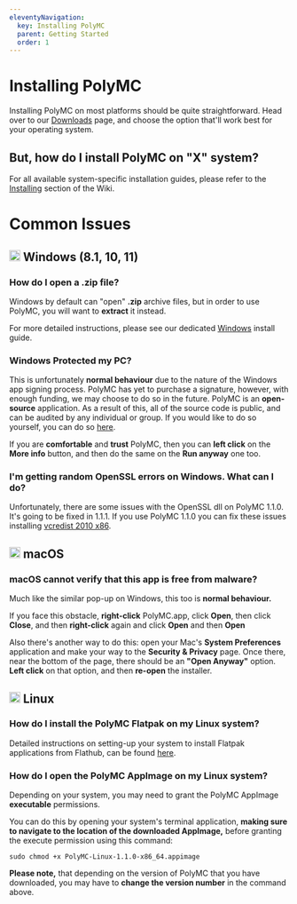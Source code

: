 ```yaml
---
eleventyNavigation:
  key: Installing PolyMC
  parent: Getting Started
  order: 1
---
```


# Installing PolyMC

Installing PolyMC on most platforms should be quite straightforward. Head over to our [Downloads](/download/) page, and choose the option that'll work best for your operating system.

## But, how do I install PolyMC on "X" system?

For all available system-specific installation guides, please refer to the [Installing](../../installing) section of the Wiki.

# Common Issues

## <img src="https://upload.wikimedia.org/wikipedia/commons/9/94/M_box.svg" height="20" /> Windows (8.1, 10, 11)

### How do I open a .zip file?

Windows by default can "open" **.zip** archive files, but in order to use PolyMC, you will want to **extract** it instead.

For more detailed instructions, please see our dedicated [Windows](../../installing/windows) install guide.

### Windows Protected my PC?

This is unfortunately **normal behaviour** due to the nature of the Windows app signing process. PolyMC has yet to purchase a signature, however, with enough funding, we may choose to do so in the future. PolyMC is an **open-source** application. As a result of this, all of the source code is public, and can be audited by any individual or group. If you would like to do so yourself, you can do so [here](https://github.com/PolyMC/PolyMC).

If you are **comfortable** and **trust** PolyMC, then you can **left click** on the **More info** button, and then do the same on the **Run anyway** one too.

### I'm getting random OpenSSL errors on Windows. What can I do?

Unfortunately, there are some issues with the OpenSSL dll on PolyMC 1.1.0. It's going to be fixed in 1.1.1.
If you use PolyMC 1.1.0 you can fix these issues installing [vcredist 2010 x86](https://download.microsoft.com/download/C/6/D/C6D0FD4E-9E53-4897-9B91-836EBA2AACD3/vcredist_x86.exe).

## <img src="https://upload.wikimedia.org/wikipedia/commons/8/84/Apple_Computer_Logo_rainbow.svg" height="20" /> macOS

### macOS cannot verify that this app is free from malware?

Much like the similar pop-up on Windows, this too is **normal behaviour.**

If you face this obstacle, **right-click** PolyMC.app, click **Open**, then click **Close**, and then **right-click** again and click **Open** and then **Open**
 
Also there's another way to do this: open your Mac's **System Preferences** application and make your way to the **Security & Privacy** page. Once there, near the bottom of the page, there should be an **"Open Anyway"** option. **Left click** on that option, and then **re-open** the installer.

## <img src="https://upload.wikimedia.org/wikipedia/commons/3/3c/TuxFlat.svg" height="20" /> Linux

### How do I install the PolyMC Flatpak on my Linux system?

Detailed instructions on setting-up your system to install Flatpak applications from Flathub, can be found [here](https://flatpak.org/setup/).

### How do I open the PolyMC AppImage on my Linux system?

Depending on your system, you may need to grant the PolyMC AppImage **executable** permissions.

You can do this by opening your system's terminal application, **making sure to navigate to the location of the downloaded AppImage,** before granting the execute permission using this command:

```
sudo chmod +x PolyMC-Linux-1.1.0-x86_64.appimage
```
**Please note,** that depending on the version of PolyMC that you have downloaded, you may have to **change the version number** in the command above.
